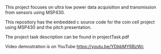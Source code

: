 This project focuses on ultra low power data acquisition and transmission from sensors using MSP430.

This repository has the embedded c source code for the coin cell project using MSP430 and the pitch presentation.

The project task description can be found in projectTask.pdf 

Video demostration is on YouTube https://youtu.be/YDbbMY6BzWc

